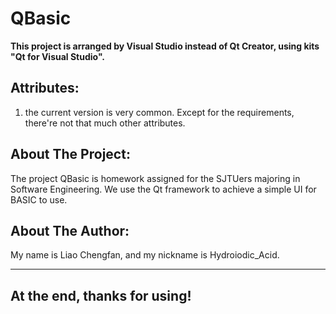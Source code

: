# QBasic

**This project is arranged by Visual Studio instead of Qt Creator, using kits "Qt for Visual Studio".**

## Attributes:
1. the current version is very common. Except for the requirements, there're not that much other attributes.

## About The Project:
The project QBasic is homework assigned for the SJTUers majoring in Software Engineering. We use the Qt framework to achieve a simple UI for BASIC to use.

## About The Author:
My name is Liao Chengfan, and my nickname is Hydroiodic_Acid.

---

## At the end, thanks for using!
